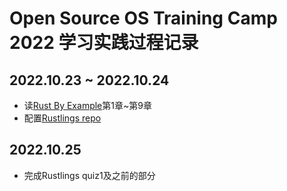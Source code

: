 # Open Source OS Training Camp 2022 学习实践过程记录

## 2022.10.23 ~ 2022.10.24

- 读[Rust By Example](https://doc.rust-lang.org/rust-by-example/index.html)第1章~第9章
- 配置[Rustlings repo](https://github.com/LearningOS/learn_rust_rustlings-VVsxmja)

## 2022.10.25

- 完成Rustlings quiz1及之前的部分